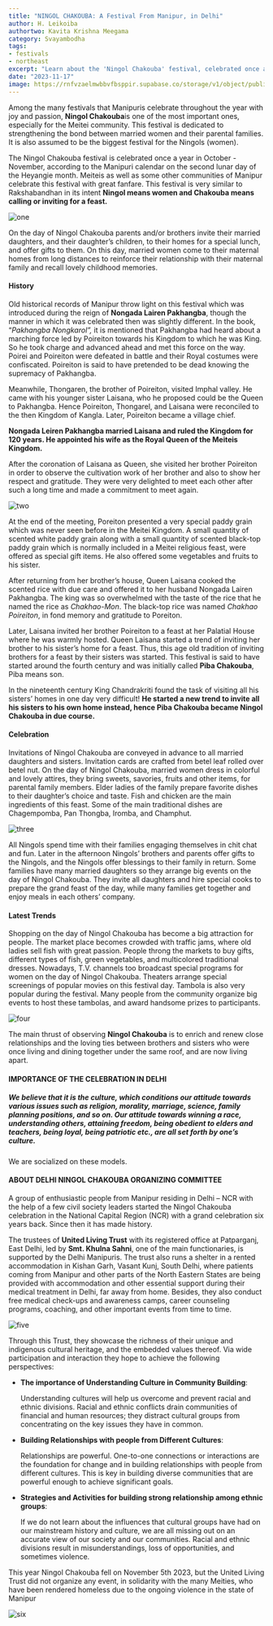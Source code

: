 ```yaml
---
title: "NINGOL CHAKOUBA: A Festival From Manipur, in Delhi" 
author: H. Leikoiba
authortwo: Kavita Krishna Meegama
category: Svayambodha
tags: 
- festivals
- northeast
excerpt: "Learn about the 'Ningol Chakouba' festival, celebrated once a year in October/November,  on the  second  lunar day of the Heyangie month as per the Manipuri calendar."
date: "2023-11-17"
image: https://rnfvzaelmwbbvfbsppir.supabase.co/storage/v1/object/public/brhatwebsite/05dhiti/ningolchakouba/ningolchakouba.webp
---
```


Among the many festivals that Manipuris celebrate throughout the year with joy and passion, **Ningol Chakouba**is one of the most important ones, especially for the Meitei community. This festival is dedicated to strengthening the bond between married women and their parental families. It is also assumed to be the biggest festival for the Ningols (women). 

The Ningol Chakouba festival is celebrated once a year in October - November, according to the Manipuri calendar on the second lunar day of the Heyangie month. Meiteis as well as some other communities of Manipur celebrate this festival with great fanfare. This festival is very similar to Rakshabandhan in its intent **Ningol means women and Chakouba means calling or inviting for a feast.**

<img class="imageclass2" src="https://rnfvzaelmwbbvfbsppir.supabase.co/storage/v1/object/public/brhatwebsite/05dhiti/ningolchakouba/ningolchakouba1.webp" alt="one"/>

On the day of Ningol Chakouba parents and/or brothers invite their married daughters, and their daughter’s children, to their homes for a special lunch, and offer gifts to them. On this day, married women come to their maternal homes from long distances to reinforce their relationship with their maternal family and recall lovely childhood memories. 


#### History 

Old historical records of Manipur throw light on this festival which was introduced during the reign of **Nongada Lairen Pakhangba**, though the manner in which it was celebrated then was slightly different. In the book, “_Pakhangba Nongkarol”,_ it is mentioned that Pakhangba had heard about a marching force led by Poireiton towards his Kingdom to which he was King. So he took charge and advanced ahead and met this force on the way. Poirei and Poireiton were defeated in battle and their Royal costumes were confiscated. Poireiton is said to have pretended to be dead knowing the supremacy of Pakhangba.

Meanwhile, Thongaren, the brother of Poireiton, visited Imphal valley. He came with his younger sister Laisana, who he proposed could be the Queen to Pakhangba. Hence Poireiton, Thongarel, and Laisana were reconciled to the then Kingdom of Kangla. Later, Poireiton became  a village chief. 

**Nongada Leiren Pakhangba married Laisana and ruled the Kingdom for 120 years. He appointed his wife as the Royal Queen of the Meiteis Kingdom.**

After the coronation of Laisana as Queen, she visited her brother Poireiton in order to observe the cultivation work of her brother and also to show her respect and gratitude. They were very delighted to meet each other after such a long time and made a commitment to meet again. 
    
<img class="imageclass" src="https://rnfvzaelmwbbvfbsppir.supabase.co/storage/v1/object/public/brhatwebsite/05dhiti/ningolchakouba/ningolchakouba2.webp" alt="two"/>

At the end of the meeting, Poreiton presented a very special paddy grain which was never seen before in the Meitei Kingdom. A small quantity of scented white paddy grain along with a small quantity of scented black-top paddy grain which is normally included in a Meitei religious feast, were offered as special gift items. He also offered some vegetables and fruits to his sister. 

After returning from her brother’s house, Queen Laisana cooked the scented rice with due care and offered it to her husband Nongada Lairen Pakhangba. The king was so overwhelmed with the taste of the rice that he named the rice as _Chakhao-Mon_. The black-top rice was named _Chakhao Poireiton_, in fond memory and gratitude to Poreiton.

Later, Laisana invited her brother Poireiton to a feast at her Palatial House where he was warmly hosted. Queen Laisana started a trend of inviting her brother to his sister’s home for a feast. Thus, this age old tradition of inviting brothers for a feast by their sisters was started. This festival is said to have started around the fourth century and was initially called **Piba Chakouba**, Piba means son.

In the nineteenth century King Chandrakriti found the task of visiting all his sisters’ homes in one day very difficult! **He started a new trend to invite all his sisters to his own home instead, hence Piba Chakouba became Ningol Chakouba in due course.**

#### Celebration 

Invitations of Ningol Chakouba are conveyed in advance to all married daughters and sisters. Invitation cards are crafted from betel leaf rolled over betel nut. On the day of Ningol Chakouba, married women dress in colorful and lovely attires, they bring sweets, savories, fruits and other items, for parental family members. Elder ladies of the family prepare favorite dishes to their daughter’s choice and taste. Fish and chicken are the main ingredients of this feast. Some of the main traditional dishes are Chagempomba, Pan Thongba, Iromba, and Champhut.

<img class="imageclass2" src="https://rnfvzaelmwbbvfbsppir.supabase.co/storage/v1/object/public/brhatwebsite/05dhiti/ningolchakouba/ningolchakouba3.webp" alt="three"/>

All Ningols spend time with their families engaging themselves in chit chat and fun. Later in the afternoon Ningols’ brothers and parents offer gifts to the Ningols, and the Ningols offer blessings to their family in return. Some families  have many married daughters so they arrange big events on the day of Ningol Chakouba. They invite all daughters and hire special cooks to prepare the grand feast of the day, while many families get together and enjoy meals in each others’ company. 

#### Latest Trends 

Shopping on the day of Ningol Chakouba has become a big attraction for people. The market place becomes crowded with traffic jams, where old ladies sell fish with great passion. People throng the markets to buy gifts, different types of fish, green vegetables, and multicolored traditional dresses. Nowadays, T.V. channels too broadcast special programs for women on the day of Ningol Chakouba. Theaters arrange special screenings of popular movies on this festival day. Tambola is also very popular during the festival. Many people from the community organize big events to host these tambolas, and award handsome prizes to participants. 

<img class="imageclass2" src="https://rnfvzaelmwbbvfbsppir.supabase.co/storage/v1/object/public/brhatwebsite/05dhiti/ningolchakouba/ningolchakouba4.webp" alt="four"/>

The main thrust of observing **Ningol Chakouba** is to enrich and renew close relationships and the loving ties between brothers and sisters who were once living and dining together under the same roof, and are now living apart.


#### IMPORTANCE OF THE CELEBRATION IN DELHI 


##### We believe that it is the culture, which conditions our attitude towards various issues such as religion, morality, marriage, science, family planning positions, and so on. Our attitude towards winning a race, understanding others, attaining freedom, being obedient to elders and teachers, being loyal, being patriotic etc., are all set forth by one’s culture. 

We are socialized on these models. 


#### ABOUT DELHI NINGOL CHAKOUBA ORGANIZING COMMITTEE 

A group of enthusiastic people from Manipur residing in Delhi – NCR with the help of a few civil society leaders started the Ningol Chakouba celebration in the National Capital Region (NCR) with a grand celebration six years back. Since then it has made history. 

The trustees of **United Living Trust** with its registered office at Patparganj, East Delhi, led by **Smt. Khulna Sahni**, one of the main functionaries, is supported by the Delhi Manipuris. The trust also runs a shelter in a rented accommodation in Kishan Garh, Vasant Kunj, South Delhi, where patients coming from Manipur and other parts of the North Eastern States are being provided with accommodation and other essential support during their medical treatment in Delhi, far away from home. Besides, they also conduct free medical check-ups and awareness camps, career counseling programs, coaching, and other important events from time to time.

<img class="imageclass2" src="https://rnfvzaelmwbbvfbsppir.supabase.co/storage/v1/object/public/brhatwebsite/05dhiti/ningolchakouba/ningolchakouba5.webp" alt="five"/>

Through this Trust, they showcase the richness of their unique and indigenous cultural heritage, and the embedded  values thereof. Via wide participation and interaction they hope to achieve the following perspectives: 

*  **The importance of Understanding Culture in Community Building**:  

    Understanding cultures will help us overcome and prevent racial and ethnic divisions. Racial and ethnic conflicts drain communities of financial and human resources; they distract cultural groups from concentrating on the key issues they have in common. 

*  **Building Relationships with people from Different Cultures**:

    Relationships are powerful. One-to-one connections or interactions are the foundation for change and in building relationships with people from different cultures. This is key in building diverse communities that are powerful enough to achieve significant goals. 

*  **Strategies and Activities for building strong relationship among ethnic groups**:  

    If we do not learn about the influences that cultural groups have had on our mainstream history and culture, we are all missing out on an accurate view of our society and our communities. Racial and ethnic divisions result in misunderstandings, loss of opportunities, and sometimes violence. 

This year Ningol Chakouba fell on November 5th 2023, but the United Living Trust did not organize any event, in solidarity with the many Meities, who have been rendered homeless due to the ongoing violence in the state of Manipur 

<img class="imageclass" src="https://rnfvzaelmwbbvfbsppir.supabase.co/storage/v1/object/public/brhatwebsite/05dhiti/ningolchakouba/ningolchakouba6.webp" alt="six"/>

<style lang="sass">

.imageclass
	object-fit: contain
	weight: 200px
	height: 400px

</style>